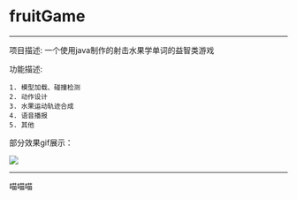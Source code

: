 # fruitGame #

----------
项目描述:
一个使用java制作的射击水果学单词的益智类游戏

功能描述:

	1. 模型加载、碰撞检测
	2. 动作设计
	3. 水果运动轨迹合成
	4. 语音播报
	5. 其他

部分效果gif展示：

![](https://i.imgur.com/i2qIQNZ.gif)


----------
喵喵喵

